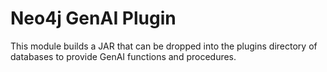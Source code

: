 # Neo4j GenAI Plugin

This module builds a JAR that can be dropped into the plugins directory of databases to provide GenAI functions and procedures.
